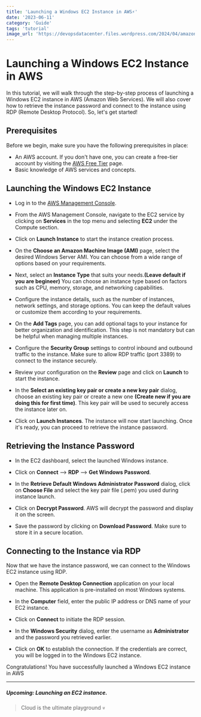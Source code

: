 ```yaml
---
title: 'Launching a Windows EC2 Instance in AWS⚡'
date: '2023-06-11'
category: 'Guide'
tags: 'tutorial'
image_url: 'https://devopsdatacenter.files.wordpress.com/2024/04/amazon_ec2.png'
---
```


# Launching a Windows EC2 Instance in AWS

In this tutorial, we will walk through the step-by-step process of launching a Windows EC2 instance in AWS (Amazon Web Services). We will also cover how to retrieve the instance password and connect to the instance using RDP (Remote Desktop Protocol). So, let's get started!

## Prerequisites

Before we begin, make sure you have the following prerequisites in place:

- An AWS account. If you don't have one, you can create a free-tier account by visiting the [AWS Free Tier](https://aws.amazon.com/free/) page.
- Basic knowledge of AWS services and concepts.

## Launching the Windows EC2 Instance

- Log in to the [AWS Management Console](https://console.aws.amazon.com/).

- From the AWS Management Console, navigate to the EC2 service by clicking on **Services** in the top menu and selecting **EC2** under the Compute section.

- Click on **Launch Instance** to start the instance creation process.

- On the **Choose an Amazon Machine Image (AMI)** page, select the desired Windows Server AMI. You can choose from a wide range of options based on your requirements.

- Next, select an **Instance Type** that suits your needs.**(Leave default if you are begineer)** You can choose an instance type based on factors such as CPU, memory, storage, and networking capabilities.

- Configure the instance details, such as the number of instances, network settings, and storage options. You can keep the default values or customize them according to your requirements.

- On the **Add Tags** page, you can add optional tags to your instance for better organization and identification. This step is not mandatory but can be helpful when managing multiple instances.

- Configure the **Security Group** settings to control inbound and outbound traffic to the instance. Make sure to allow RDP traffic (port 3389) to connect to the instance securely.

- Review your configuration on the **Review** page and click on **Launch** to start the instance.

- In the **Select an existing key pair or create a new key pair** dialog, choose an existing key pair or create a new one **(Create new if you are doing this for first time)**. This key pair will be used to securely access the instance later on.

- Click on **Launch Instances**. The instance will now start launching. Once it's ready, you can proceed to retrieve the instance password.

## Retrieving the Instance Password

- In the EC2 dashboard, select the launched Windows instance.

- Click on **Connect** --> **RDP** --> **Get Windows Password**.

- In the **Retrieve Default Windows Administrator Password** dialog, click on **Choose File** and select the key pair file (.pem) you used during instance launch.

- Click on **Decrypt Password**. AWS will decrypt the password and display it on the screen.

- Save the password by clicking on **Download Password**. Make sure to store it in a secure location.

## Connecting to the Instance via RDP

Now that we have the instance password, we can connect to the Windows EC2 instance using RDP.

- Open the **Remote Desktop Connection** application on your local machine. This application is pre-installed on most Windows systems.

- In the **Computer** field, enter the public IP address or DNS name of your EC2 instance.

- Click on **Connect** to initiate the RDP session.

- In the **Windows Security** dialog, enter the username as **Administrator** and the password you retrieved earlier.

- Click on **OK** to establish the connection. If the credentials are correct, you will be logged in to the Windows EC2 instance.

Congratulations! You have successfully launched a Windows EC2 instance in AWS

* * * * *

##### Upcoming: Launching an EC2 instance.

> Cloud is the ultimate playground 💀